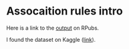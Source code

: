 # Assocaition rules intro

Here is a link to the [output](https://rpubs.com/mwzniak/1142130) on RPubs.

I found the dataset on Kaggle ([link](https://www.kaggle.com/datasets/rashikrahmanpritom/groceries-dataset-for-market-basket-analysismba?select=Groceries+data.csv)).
